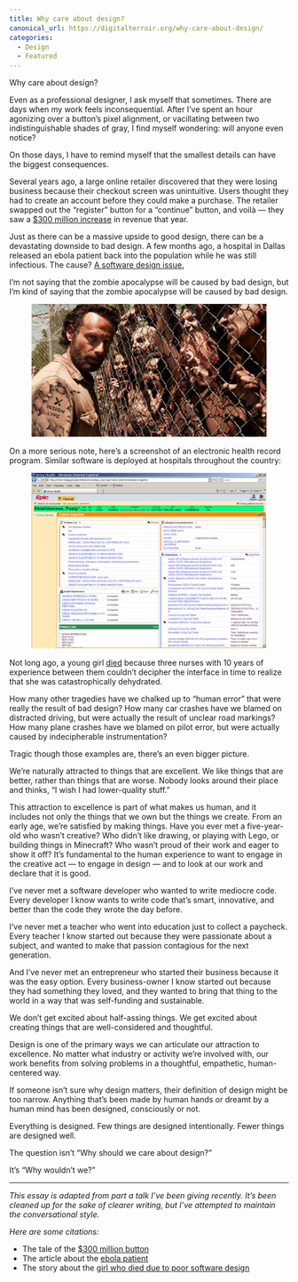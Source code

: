 ```yaml
---
title: Why care about design?
canonical_url: https://digitalterroir.org/why-care-about-design/
categories:
  - Design
  - Featured
---
```


Why care about design?

Even as a professional designer, I ask myself that sometimes. There are days when my work feels inconsequential. After I’ve spent an hour agonizing over a button’s pixel alignment, or vacillating between two indistinguishable shades of gray, I find myself wondering: will anyone even notice?

On those days, I have to remind myself that the smallest details can have the biggest consequences.

Several years ago, a large online retailer discovered that they were losing business because their checkout screen was unintuitive. Users thought they had to create an account before they could make a purchase. The retailer swapped out the “register” button for a “continue” button, and voilà — they saw a [$300 million increase](http://www.uie.com/articles/three_hund_million_button/) in revenue that year.

Just as there can be a massive upside to good design, there can be a devastating downside to bad design. A few months ago, a hospital in Dallas released an ebola patient back into the population while he was still infectious. The cause? [A software design issue.](http://www.theatlantic.com/technology/archive/2014/10/the-ebola-patient-was-sent-home-because-of-an-electronic-health-record-problem/381087/)

I’m not saying that the zombie apocalypse will be caused by bad design, but I’m kind of saying that the zombie apocalypse will be caused by bad design.

<figure>
    <img src="/assets/img/writing/zombie.jpeg" alt="The Walking Dead" />
</figure>

On a more serious note, here’s a screenshot of an electronic health record program. Similar software is deployed at hospitals throughout the country:

<figure>
    <img src="/assets/img/writing/ehr.png" alt="EHR Screenshot" />
</figure>

Not long ago, a young girl [died](https://medium.com/tragic-design/how-bad-ux-killed-jenny-ef915419879e) because three nurses with 10 years of experience between them couldn’t decipher the interface in time to realize that she was catastrophically dehydrated.

How many other tragedies have we chalked up to “human error” that were really the result of bad design? How many car crashes have we blamed on distracted driving, but were actually the result of unclear road markings? How many plane crashes have we blamed on pilot error, but were actually caused by indecipherable instrumentation?

Tragic though those examples are, there’s an even bigger picture.

We’re naturally attracted to things that are excellent. We like things that are better, rather than things that are worse. Nobody looks around their place and thinks, “I wish I had lower-quality stuff.”

This attraction to excellence is part of what makes us human, and it includes not only the things that we own but the things we create. From an early age, we’re satisfied by making things. Have you ever met a five-year-old who wasn’t creative? Who didn’t like drawing, or playing with Lego, or building things in Minecraft? Who wasn’t proud of their work and eager to show it off? It’s fundamental to the human experience to want to engage in the creative act — to engage in design — and to look at our work and declare that it is good.

I’ve never met a software developer who wanted to write mediocre code. Every developer I know wants to write code that’s smart, innovative, and better than the code they wrote the day before.

I’ve never met a teacher who went into education just to collect a paycheck. Every teacher I know started out because they were passionate about a subject, and wanted to make that passion contagious for the next generation.

And I’ve never met an entrepreneur who started their business because it was the easy option. Every business-owner I know started out because they had something they loved, and they wanted to bring that thing to the world in a way that was self-funding and sustainable.

We don’t get excited about half-assing things. We get excited about creating things that are well-considered and thoughtful.

Design is one of the primary ways we can articulate our attraction to excellence. No matter what industry or activity we’re involved with, our work benefits from solving problems in a thoughtful, empathetic, human-centered way.

If someone isn’t sure why design matters, their definition of design might be too narrow. Anything that’s been made by human hands or dreamt by a human mind has been designed, consciously or not.

Everything is designed. Few things are designed intentionally. Fewer things are designed well.

The question isn’t “Why should we care about design?”

It’s “Why wouldn’t we?”

---

_This essay is adapted from part a talk I’ve been giving recently. It’s been cleaned up for the sake of clearer writing, but I’ve attempted to maintain the conversational style._

_Here are some citations:_

- The tale of the [$300 million button](http://www.uie.com/articles/three_hund_million_button/)
- The article about the [ebola patient](http://www.theatlantic.com/technology/archive/2014/10/the-ebola-patient-was-sent-home-because-of-an-electronic-health-record-problem/381087/)
- The story about the [girl who died due to poor software design](https://medium.com/tragic-design/how-bad-ux-killed-jenny-ef915419879e)
